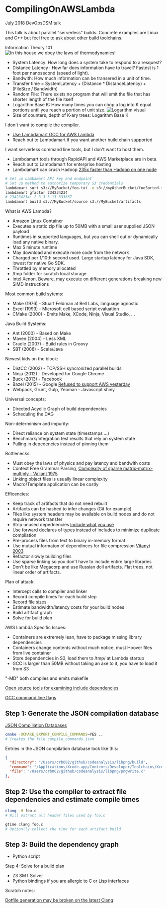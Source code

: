 # CompilingOnAWSLambda
July 2018 DevOpsDSM talk

This talk is about parallel "serverless" builds. Concrete examples are Linux and C++ but feel free to ask about other build toolchains.

Information Theory 101
![In this house we obey the laws of thermodynamics!](https://pbs.twimg.com/media/DOjUx5BWsAAwR9h.jpg)
* System Latency: How long does a system take to respond to a resquest?
* Distance Latency : How far does information have to travel? Fastest is 1 foot per nanosecond (speed of light). 
* Bandwith: How much information can be transered in a unit of time.
* Transfer time =  SystemLatency + (Distance * DistanceLatency) + (FileSize / Bandwidth)
* Random File: There exists no program that will emit the file that has shorter length of the file itself
* Logarithm Base K: How many times you can chop a log into K equal portions until you reach a portion of unit size.
![Logarithm visual](https://www.garrettwade.com/media/catalog/product/cache/1/image/730x/0dc2d03fe217f8c83829496872af24a0/2/0/20f0101-westernlogsaw-web-0131_c_r.jpg)
* Size of counters, depth of K-ary trees: Logarithm Base K


I don't want to compile the compiler.
* [Use Lambdamart GCC for AWS Lambda](http://www.lambdamart.com)
* Reach out to Lambdamart if you want another build chain supported

I want serverless command line tools, but I don't want to host them.
* Lambdamart tools through RapidAPI and AWS Marketplace are in beta.
* Reach out to Lambdamart for enterprise hosting
* Lambdamart can crush Hadoop [235x faster than Hadoop on one node](https://adamdrake.com/command-line-tools-can-be-235x-faster-than-your-hadoop-cluster.html)
```bash
# Set up Lambamart API key and endpoint
# Set up method to authorize temporary S3 credentials
lambdamart sort s3://MyBucket/foo.txt -o s3://myOtherBucket/fooSorted.txt
lambdamart gfactor 234234234
# 234234234: 2 3 3 3 13 333667
lambdamart build s3://MyBucket/source s3://MyBucket/artifacts
```


What is AWS Lambda?
* Amazon Linux Container
* Executes a static zip file up to 50MB with a small user supplied JSON payload
* Runtimes in supported languages, but you can shell out or dynamically load any native binary.
* Max 5 minute runtime
* May download and execute more code from the network
* Charged per 1/10th second used. Large startup latency for Java SDK, lowest for native Go SDK.
* Throttled by memory allocated
* /tmp folder for scratch local storage
* Intel Xenon. Beware, may execute on different generations breaking new SIMD instructions


Most common build sytems:
* Make (1976) - Stuart Feldman at Bell Labs, language agnostic
* Excel (1993) - Microsoft cell based script evaluation
* CMake (2000) - Emits Make, XCode, Ninja, Visual Studio, ... 

Java Build Systems:
* Ant (2000) - Based on Make 
* Maven (2004) - Less XML 
* Gradle (2007) - Build rules in Groovy
* SBT (2008) - Scala/Java

Newest kids on the block:
* DistCC (2002) - TCP/SSH syncronized parallel builds
* Ninja (2012) - Developed for Google Chrome
* Buck (2013) - Facebook 
* Bazel (2015) - Google [Refused to support AWS yesterday](https://github.com/bazelbuild/bazel/pull/4889)
* Webpack, Grunt, Gulp, Yeoman - Javascript shiny


Universal concepts:
* Directed Acyclic Graph of build dependencies
* Scheduling the DAG

Non-determinism and impurity:
* Direct reliance on system state (timestamps ...)
* Benchmark/Integration test results that rely on system state
* Pulling in depedencies instead of pinning them

Bottlenecks:
* Must obey the laws of physics and pay latency and bandwith costs
* Context Free Grammar Parsing, [Complexity of sparse matrix-matrix-multiply - Valiant 1975](https://arxiv.org/abs/cs/0112018)
* Linking object files is usually linear complexity
* Macro/Template application can be costly

Efficencies:
* Keep track of artifacts that do not need rebuilt
* Artifacts can be hashed to infer changes (Git for example)
* Files like system headers may be available on build nodes and do not require network transfer
* Strip unused depednencies [Include what you use](https://github.com/include-what-you-use/include-what-you-use)
* Use forward declares of types instead of includes to minimize duplicate compliation
* Pre-process files from text to binary in-memory format
* Use mutual informaton of dependinces for file compression [Vitanyi 2003](https://arxiv.org/abs/cs/0312044)
* Refactor slowly building files
* Use sparse linking so you don't have to include entire large libraries
* Don't be like Megacorp and use Russian doll artifacts. Flat trees, not linear order of artifacts.

Plan of attack:
* Intercept calls to compiler and linker
* Record compile times for each build step
* Record file sizes
* Estimate bandwidth/latency costs for your build nodes
* Build artifact graph
* Solve for build plan

AWS Lambda Specific Issues:
* Containers are extremely lean, have to package missing library dependencies
* Containers change contents without much notice, must Hoover files from live container
* Store dependencies in S3, load them to /tmp/ at Lambda startup
* GCC is larger than 50MB without taking an axe to it, you have to load it from S3

"-MD" both compiles and emits makefile

[Open source tools for examining include dependencies](http://gernotklingler.com/blog/open-source-tools-examine-and-adjust-include-dependencies/)

[GCC command line flags](https://github.com/gcc-mirror/gcc/blob/274d31f044ac1c4610b67d2220237f0387aa367f/gcc/c-family/c.opt)

## Step 1: Generate the JSON compilation database


[JSON Compiliation Databases](http://clang.llvm.org/docs/JSONCompilationDatabase.html)

```bash
cmake -DCMAKE_EXPORT_COMPILE_COMMANDS=YES ..
# Creates the file compile_commands.json
```
Entries in the JSON compilation database look like this:
```json
{
  "directory": "/Users/crb002/github/codeanalysis/libpng/build",
  "command": "/Applications/Xcode.app/Contents/Developer/Toolchains/XcodeDefault.xctoolchain/usr/bin/cc -DPNG_INTEL_SSE_OPT=1 -I/Users/crb002/github/codeanalysis/libpng/build -I/Users/crb002/github/codeanalysis/libpng    -o CMakeFiles/png_static.dir/pngwrite.c.o   -c /Users/crb002/github/codeanalysis/libpng/pngwrite.c",
  "file": "/Users/crb002/github/codeanalysis/libpng/pngwrite.c"
},
```


## Step 2: Use the compiler to extract file dependencies and estimate compile times
```bash
clang -H foo.c
# Will extract all header files used by foo.c
```
```bash
gtime clang foo.c
# Optionlly collect the time for each artifact build
```

## Step 3: Build the dependency graph
* Python script

Step 4: Solve for a build plan
* Z3 SMT Solver
* Python bindings if you are allergic to C or Lisp interfaces


Scratch notes:

[Dotfile generation may be broken on the latest Clang](https://stackoverflow.com/questions/51416847/clang-usage-of-dependency-dot-option/51428076#51428076)







